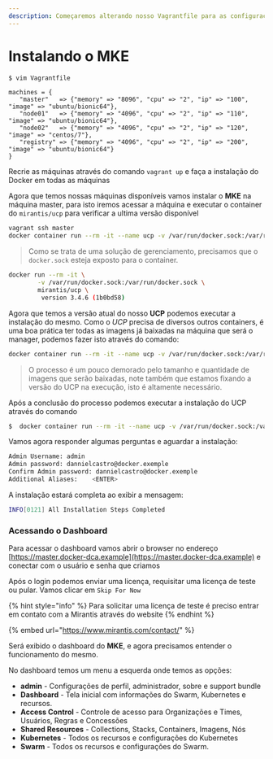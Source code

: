 ```yaml
---
description: Começaremos alterando nosso Vagrantfile para as configurações mínimas.
---
```


# Instalando o MKE

```bash
$ vim Vagrantfile
```

```hcl
machines = {
   "master"   => {"memory" => "8096", "cpu" => "2", "ip" => "100", "image" => "ubuntu/bionic64"},
   "node01"   => {"memory" => "4096", "cpu" => "2", "ip" => "110", "image" => "ubuntu/bionic64"},
   "node02"   => {"memory" => "4096", "cpu" => "2", "ip" => "120", "image" => "centos/7"},
   "registry" => {"memory" => "4096", "cpu" => "2", "ip" => "200", "image" => "ubuntu/bionic64"}
}
```

Recrie as máquinas através do comando `vagrant up` e faça a instalação do Docker em todas as máquinas

Agora que temos nossas máquinas disponíveis vamos instalar o **MKE** na máquina master, para isto iremos acessar a máquina e executar o container do `mirantis/ucp` para verificar a ultima versão disponível

```bash
vagrant ssh master
docker container run --rm -it --name ucp -v /var/run/docker.sock:/var/run/docker.sock mirantis/ucp --version
```

> Como se trata de uma solução de gerenciamento, precisamos que o `docker.sock` esteja exposto para o container.

```bash
docker run --rm -it \
        -v /var/run/docker.sock:/var/run/docker.sock \
        mirantis/ucp \
         version 3.4.6 (1b0bd58)
```

Agora que temos a versão atual do nosso **UCP** podemos executar a instalação do mesmo. Como o _UCP_ precisa de diversos outros containers, é uma boa prática ter todas as imagens já baixadas na máquina que será o manager, podemos fazer isto através do comando:

```bash
docker container run --rm -it --name ucp -v /var/run/docker.sock:/var/run/docker.sock mirantis/ucp:3.4.6 images --pull missing
```

> O processo é um pouco demorado pelo tamanho e quantidade de imagens que serão baixadas, note também que estamos fixando a versão do UCP na execução, isto é altamente necessário.

Após a conclusão do processo podemos executar a instalação do UCP através do comando

```bash
$  docker container run --rm -it --name ucp -v /var/run/docker.sock:/var/run/docker.sock mirantis/ucp:3.4.6 install --host-address 192.168.0.100 --interactive
```

Vamos agora responder algumas perguntas e aguardar a instalação:

```bash
Admin Username: admin
Admin password: dannielcastro@docker.exemple
Confirm Admin password: dannielcastro@docker.exemple
Additional Aliases:    <ENTER>
```

A instalação estará completa ao exibir a mensagem:

```bash
INFO[0121] All Installation Steps Completed             
```

### Acessando o Dashboard

Para acessar o dashboard vamos abrir o browser no endereço [https://master.docker-dca.example](https://master.docker-dca.example) e conectar com o usuário e senha que criamos

Após o login podemos enviar uma licença, requisitar uma licença de teste ou pular. Vamos clicar em `Skip For Now`

{% hint style="info" %}
Para solicitar uma licença de teste é preciso entrar em contato com a Mirantis através do website
{% endhint %}

{% embed url="https://www.mirantis.com/contact/" %}

Será exibido o dashboard do **MKE**, e agora precisamos entender o funcionamento do mesmo.

No dashboard temos um menu a esquerda onde temos as opções:

* **admin** - Configurações de perfil, administrador, sobre e support bundle
* **Dashboard** - Tela inicial com informações do Swarm, Kubernetes e recursos.
* **Access Control** - Controle de acesso para Organizações e Times, Usuários, Regras e Concessões
* **Shared Resources** - Collections, Stacks, Containers, Imagens, Nós
* **Kubernetes** - Todos os recursos e configurações do Kubernetes
* **Swarm** - Todos os recursos e configurações do Swarm.
